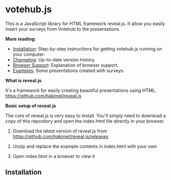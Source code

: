 votehub.js
==========

This is a JavaScript library for HTML framework reveal.js. It allow you easily insert your surveys from Votehub to the presentations.

**More reading:**

  * [Installation](http://example.com): Step-by-step instructions for getting votehub.js running on your computer.
  * [Changelog](http://example.com): Up-to-date version history.
  * [Browser Support](http://example.com): Explanation of browser support.
  * [Examples](http://example.com): Some presentations created with surveys.

**What is reveal.js**

It's a framework for easily creating beautiful presentations using HTML. https://github.com/hakimel/reveal.js

**Basic setup of reveal.js**

The core of reveal.js is very easy to install. You'll simply need to download a copy of this repository and open the index.html file directly in your browser.

1.  Download the latest version of reveal.js from https://github.com/hakimel/reveal.js/releases

2.  Unzip and replace the example contents in index.html with your own

3.  Open index.html in a browser to view it

Installation
-----------

<script src="http://code.jquery.com/jquery-2.0.3.js"></script>
<script src="http://www.votehub.net/votehub.js"></script>
<link rel="stylesheet" href="http://www.votehub.net/votehub.css">
<script>
$(function(){
votehub('<API_key>');
});
</script>
